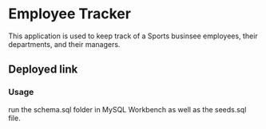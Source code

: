 # Employee Tracker

This application is used to keep track of a Sports businsee employees, their departments, and their managers.


## Deployed link 


### Usage

 run the schema.sql folder in MySQL Workbench as well as the seeds.sql file.



